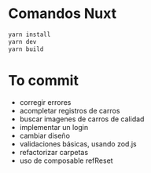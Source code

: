 # Comandos Nuxt
```bash
yarn install
yarn dev
yarn build
```

# To commit
- corregir errores
- acompletar registros de carros
- buscar imagenes de carros de calidad
- implementar un login
- cambiar diseño
- validaciones básicas, usando zod.js
- refactorizar carpetas
- uso de composable refReset